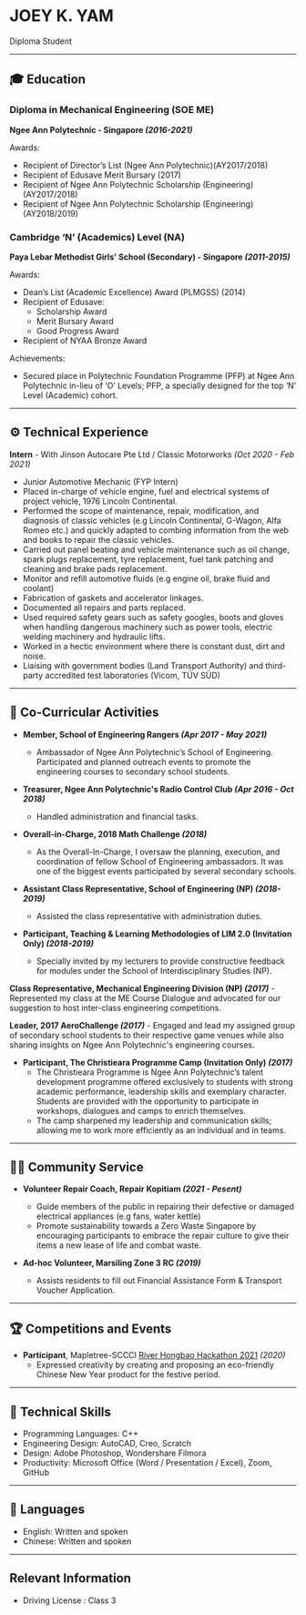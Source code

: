 # JOEY K. YAM
Diploma Student

***

## 🎓 Education

### Diploma in Mechanical Engineering (SOE ME)
**Ngee Ann Polytechnic - Singapore *(2016-2021)***

Awards:
 - Recipient of Director’s List (Ngee Ann Polytechnic)(AY2017/2018)
 - Recipient of Edusave Merit Bursary (2017)
 - Recipient of Ngee Ann Polytechnic Scholarship (Engineering) (AY2017/2018)
 - Recipient of Ngee Ann Polytechnic Scholarship (Engineering) (AY2018/2019)


### Cambridge ‘N’ (Academics) Level (NA)
**Paya Lebar Methodist Girls' School (Secondary) - Singapore *(2011-2015)***

Awards:
 - Dean’s List (Academic Excellence) Award (PLMGSS) (2014)
 - Recipient of Edusave:
	 - Scholarship Award
	 - Merit Bursary Award
	 - Good Progress Award
 - Recipient of NYAA Bronze Award

Achievements: 
 - Secured place in Polytechnic Foundation Programme (PFP) at Ngee Ann Polytechnic in-lieu of ‘O’ Levels; PFP, a specially designed for the top ‘N’ Level (Academic) cohort.

***

## ⚙️ Technical Experience
**Intern** - With Jinson Autocare Pte Ltd / Classic Motorworks  *(Oct 2020 - Feb 2021)* 
 - Junior Automotive Mechanic (FYP Intern) 
 - Placed in-charge of vehicle engine, fuel and electrical systems of project vehicle, 1976 Lincoln Continental.
 - Performed the scope of maintenance, repair, modification, and diagnosis of classic vehicles (e.g Lincoln Continental, G-Wagon, Alfa Romeo etc.) and quickly adapted to combing information from the web and books to repair the classic vehicles.
 - Carried out panel beating and vehicle maintenance such as oil change, spark plugs replacement, tyre replacement, fuel tank patching and cleaning and brake pads replacement.
 - Monitor and refill automotive fluids (e.g engine oil, brake fluid and coolant) 
 - Fabrication of gaskets and accelerator linkages. 
 - Documented all repairs and parts replaced.
 - Used required safety gears such as safety googles, boots and gloves when handling dangerous machinery such as power tools, electric welding machinery and hydraulic lifts. 
 - Worked in a hectic environment where there is constant dust, dirt and noise. 
 - Liaising with government bodies (Land Transport Authority) and third-party accredited test laboratories (Vicom, TÜV SÜD)


***

## 📌 Co-Curricular Activities
- **Member, School of Engineering Rangers  *(Apr 2017 - May 2021)***
	- Ambassador of Ngee Ann Polytechnic’s School of Engineering. Participated and planned outreach events to 
promote the engineering courses to secondary school students.  

- **Treasurer, Ngee Ann Polytechnic's Radio Control Club *(Apr 2016 - Oct 2018)***
	- Handled administration and financial tasks.
	
- **Overall-in-Charge, 2018 Math Challenge  *(2018)***
	- As the Overall-In-Charge, I oversaw the planning, execution, and coordination of fellow School of
Engineering ambassadors. It was one of the biggest events participated by several secondary schools.
	
- **Assistant Class Representative, School of Engineering (NP)  *(2018-2019)***
	- Assisted the class representative with administration duties. 

- **Participant, Teaching & Learning Methodologies of LIM 2.0 (Invitation Only) *(2018-2019)***
	- Specially invited by my lecturers to provide constructive feedback for modules under the School of Interdisciplinary Studies (NP).

**Class Representative, Mechanical Engineering Division (NP)  *(2017)***
	- Represented my class at the ME Course Dialogue and advocated for our suggestion to host inter-class engineering competitions. 
	
**Leader, 2017 AeroChallenge  *(2017)***
	- Engaged and lead my assigned group of secondary school students to their respective game venues while also sharing insights on Ngee Ann Polytechnic's engineering courses. 


- **Participant, The Christieara Programme Camp (Invitation Only) *(2017)***
	- The Christieara Programme is Ngee Ann Polytechnic’s talent development programme offered exclusively to students with strong academic performance, leadership skills and exemplary character. Students are provided with the opportunity to participate in workshops, dialogues and camps to enrich themselves.  
	- The camp sharpened my leadership and communication skills; allowing me to work more efficiently as an individual and in teams.


***

## 🤝🏻 Community Service
- **Volunteer Repair Coach, Repair Kopitiam *(2021 - Pesent)***
	- Guide members of the public in repairing their defective or damaged electrical appliances (e.g fans, water kettle) 
	- Promote sustainability towards a Zero Waste Singapore by encouraging participants to embrace the repair culture to give their items a new lease of life and combat waste. 

- **Ad-hoc Volunteer, Marsiling Zone 3 RC *(2019)***
	- Assists residents to fill out Financial Assistance Form & Transport Voucher Application. 

***

## 🏆 Competitions and Events
- **Participant**, Mapletree-SCCCI [River Hongbao Hackathon 2021](https://www.facebook.com/riverhongbaosg/videos/rhbhacks-2021-is-back/358824385315976/) *(2020)*
  - Expressed creativity by creating and proposing an eco-friendly Chinese New Year product for the festive period.


***

## 💼 Technical Skills
- Programming Languages: C++
- Engineering Design: AutoCAD, Creo, Scratch
- Design: Adobe Photoshop, Wondershare Filmora
- Productivity: Microsoft Office (Word / Presentation / Excel), Zoom, GitHub

***

## 💬 Languages
- English: Written and spoken
- Chinese: Written and spoken

***

## Relevant Information

 - Driving License : Class 3
